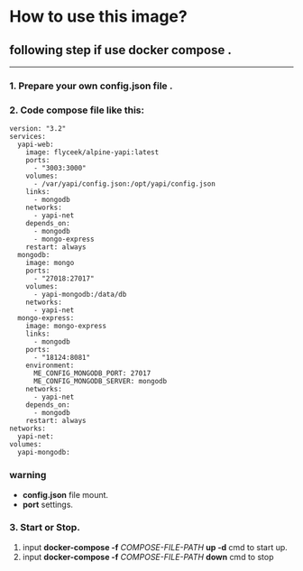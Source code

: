 # How to use this image?
## following step if use **docker compose** .
----
### 1. Prepare your own **config.json** file .
### 2. Code **compose** file like this:

```
version: "3.2"
services:
  yapi-web:
    image: flyceek/alpine-yapi:latest
    ports:
      - "3003:3000"
    volumes:
      - /var/yapi/config.json:/opt/yapi/config.json
    links:
      - mongodb
    networks:
      - yapi-net
    depends_on:
      - mongodb
      - mongo-express
    restart: always
  mongodb:
    image: mongo
    ports:
      - "27018:27017"
    volumes:
      - yapi-mongodb:/data/db
    networks:
      - yapi-net
  mongo-express:
    image: mongo-express
    links:
      - mongodb
    ports:
      - "18124:8081"
    environment:
      ME_CONFIG_MONGODB_PORT: 27017
      ME_CONFIG_MONGODB_SERVER: mongodb
    networks:
      - yapi-net
    depends_on:
      - mongodb
    restart: always
networks:
  yapi-net:
volumes:
  yapi-mongodb:
``` 
### warning
   - **config.json** file mount.
   - **port** settings.

### 3. Start or Stop.
   1.  input **docker-compose -f**  *COMPOSE-FILE-PATH*  **up -d** cmd to start up.
   2.  input **docker-compose -f**  *COMPOSE-FILE-PATH* **down** cmd to stop
